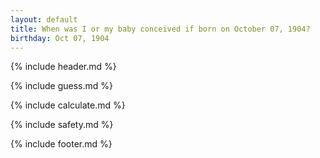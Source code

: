 ```yaml
---
layout: default
title: When was I or my baby conceived if born on October 07, 1904?
birthday: Oct 07, 1904
---
```


{% include header.md %}

{% include guess.md %}

{% include calculate.md %}

{% include safety.md %}

{% include footer.md %}




